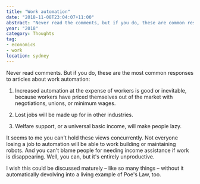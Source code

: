 ```yaml
---
title: "Work automation"
date: "2018-11-08T23:04:07+11:00"
abstract: "Never read the comments, but if you do, these are common responses."
year: "2018"
category: Thoughts
tag:
- economics
- work
location: sydney
---
```

Never read comments. But if you do, these are the most common responses to articles about work automation:

1. Increased automation at the expense of workers is good or inevitable, because workers have priced themselves out of the market with negotiations, unions, or minimum wages.

2. Lost jobs will be made up for in other industries.

3. Welfare support, or a universal basic income, will make people lazy.

It seems to me you can't hold these views concurrently. Not everyone losing a job to automation will be able to work building or maintaining robots. And you can't blame people for needing income assistance if work is disappearing. Well, you can, but it's entirely unproductive.

I wish this could be discussed maturely – like so many things – without it automatically devolving into a living example of Poe's Law, too.

